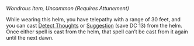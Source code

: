_Wondrous Item, Uncommon (Requires Attunement)_

While wearing this helm, you have telepathy with a range of 30 feet, and you can cast [Detect Thoughts](https://www.dndbeyond.com/spells/2619099-detect-thoughts) or [Suggestion](https://www.dndbeyond.com/spells/2619101-suggestion) (save DC 13) from the helm. Once either spell is cast from the helm, that spell can’t be cast from it again until the next dawn.